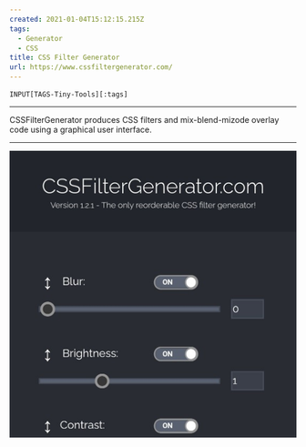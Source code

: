 ```yaml
---
created: 2021-01-04T15:12:15.215Z
tags: 
  - Generator
  - CSS
title: CSS Filter Generator
url: https://www.cssfiltergenerator.com/
---
```

```meta-bind
INPUT[TAGS-Tiny-Tools][:tags]
```

___
CSSFilterGenerator produces CSS filters and mix-blend-mizode overlay code using a graphical user interface.
___

![](_attachments/css-filter-generator.jpg)
